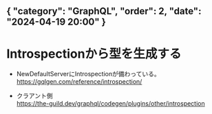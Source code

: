 { "category": "GraphQL",  "order": 2, "date": "2024-04-19 20:00" }
---
# Introspectionから型を生成する

* NewDefaultServerにIntrospectionが備わっている。  
https://gqlgen.com/reference/introspection/

* クラアント側   
https://the-guild.dev/graphql/codegen/plugins/other/introspection
